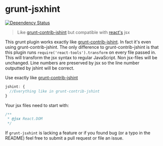 grunt-jsxhint
=============

[![Dependency Status](https://david-dm.org/tillarnold/grunt-jsxhint.svg)](https://david-dm.org/tillarnold/grunt-jsxhint)

> Like [grunt-contrib-jshint](https://github.com/gruntjs/grunt-contrib-jshint) but compatible with [react's](https://github.com/facebook/react) jsx


This grunt plugin works exactly like [grunt-contrib-jshint](https://github.com/gruntjs/grunt-contrib-jshint). In fact it's even using grunt-contrib-jshint. The only difference to grunt-contrib-jshint is that this plugin runs `require('react-tools').transform` on every file passed in. This will transform the jsx syntax to regular JavaScript. Non jsx-files will be unchanged. Line numbers are preserved by jsx so the line number outputted by jshint will be correct.

Use exactly like [grunt-contrib-jshint](https://github.com/gruntjs/grunt-contrib-jshint)


```js
jshint: {
  //Everything like in grunt-contrib-jshint
}
```

Your jsx files need to start with:

```js
/**
 * @jsx React.DOM
 */
 ```
 
If `grunt-jsxhint` is lacking a feature or if you found bug (or a typo in the README) feel free to submit a pull request or file an issue.
